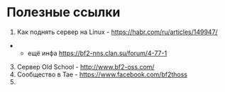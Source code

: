 # Полезные ссылки
1. Как поднять сервер на Linux - https://habr.com/ru/articles/149947/
  - + ещё инфа https://bf2-nns.clan.su/forum/4-77-1
3. Сервер Old School - http://www.bf2-oss.com/
4. Сообщество в Тае - https://www.facebook.com/bf2thoss
5. 
